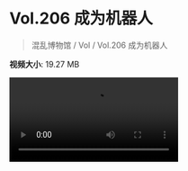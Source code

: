 # Vol.206 成为机器人

> 混乱博物馆 / Vol / Vol.206 成为机器人

**视频大小**: 19.27 MB

<div class="video"><video src="https://file.hsyhx.top/archive/206.mp4" controls preload>🤔 您的浏览器不支持 video 标签</video></div>